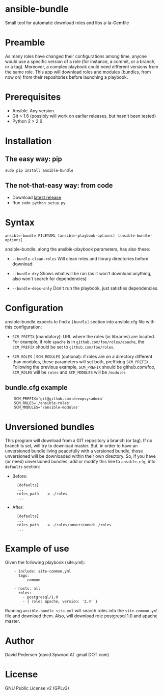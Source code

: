 # ansible-bundle

Small tool for automatic download roles and libs a-la-Gemfile

# Preamble

As many roles have changed their configurations among time, anyone would use a
specific version of a role (for instance, a commit, or a branch, or a tag).
Moreover, a complex playbook could need different versions from the same role. 
This app will download roles and modules (bundles, from now on) from their 
repositories before launching a playbook.

# Prerequisites

- Ansible. Any version.
- Git > 1.6 (possibly will work on earlier releases, but hasn't been tested)
- Python 2 > 2.6

# Installation

## The easy way: pip

`sudo pip install ansible-bundle`

## The not-that-easy way: from code

- Download [latest release](../../archive/master.zip)
- Run `sudo python setup.py`


# Syntax

`ansible-bundle FILEYAML [ansible-playbook-options] [ansible-bundle-options]`

ansible-bundle, along the ansible-playbook parameters, has also these:

- `--bundle-clean-roles` Will clean roles and library directories before download

- `--bundle-dry` Shows what will be run (as it won't download anything, 
also won't search for dependencies)

- `--bundle-deps-only` Don't run the playbook, just satisfies dependencies.


# Configuration

ansible-bundle expects to find a `[bundle]` section into ansible.cfg 
file with this configuration:

- `SCM_PREFIX` (mandatory): URL where the roles (or libraries) are located. For 
example, if role `apache` is in `github.com/foo/roles/apache`, the `SCM_PREFIX` 
should be set to `github.com/foo/roles`.

- `SCM_ROLES` | `SCM_MODULES` (optional): if roles are on a directory different 
than modules, these parameters will set both, preffixing `SCM_PREFIX` . 
Following the previous example, `SCM_PREFIX` should be github.com/foo, 
`SCM_ROLES` will be `roles` and `SCM_MODULES` will be `/modules`

## bundle.cfg example

		SCM_PREFIX='git@github.com:devopsysadmin'
		SCM_ROLES='/ansible-roles'
		SCM_MODULES='/ansible-modules'

# Unversioned bundles

This program will download from a GIT repository a branch (or tag). If no 
branch is set, will try to download master. But, in order to have an 
unversioned bundle living peacefully with a versioned bundle, those unversioned 
will be downloaded within their own directory. So, if you have (or need) 
unversioned bundles, add or modify this line to `ansible.cfg`, into `defaults` 
section:

- Before:

        [defaults]
        ...
        roles_path    = ./roles
        ...

- After:
  
        [defaults]
        ...
        roles_path    = ./roles/unversioned:./roles
        ...

# Example of use

Given the following playbook (site.yml):

		- include: site-common.yml
		  tags:
		    - common

		- hosts: all
		  roles:
		    - postgresql/1.0
		    - { role: apache, version: '2.4' }

Running `ansible-bundle site.yml` will search roles into the `site-common.yml` file and 
download them. Also, will download role postgresql 1.0 and apache master.

# Author

David Pedersen (david.3pwood AT gmail DOT com)

# License

GNU Public License v2 (GPLv2)
